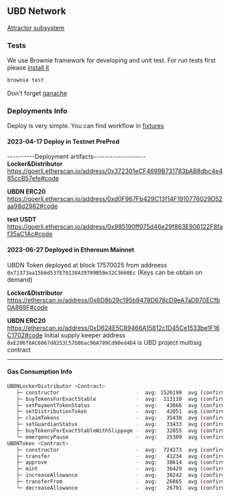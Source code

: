 ## UBD Network 

[Attractor subsystem](./attractor.md])


### Tests
We use Brownie framework for developing and unit test. For run tests
first please [install it](https://eth-brownie.readthedocs.io/en/stable/install.html)

```bash
brownie test
```
Don't forget [ganache](https://www.npmjs.com/package/ganache)

### Deployments Info
Deploy is very simple. You can find workflow in 
[fixtures](./tests/fixtures/deploy_env.py) 

#### 2023-04-17  Deploy in Testnet PreProd
----------Deployment artifacts-------------------  
**Locker&Distributor**  
https://goerli.etherscan.io/address/0x372301eCF4699B731783bAB8dbc4e485ccB57efe#code

**UBDN ERC20**  
https://goerli.etherscan.io/address/0xd0F967Fb429C13f14F1910776029D52aa98d2982#code

**test USDT**  
https://goerli.etherscan.io/address/0x985190ff075d46e29f863E906122F8faf35aC1Ac#code

#### 2023-06-27 Deployed in Ethereum Mainnet 
UBDN Token deployed at block 17570025 from addreess 
`0x71373aa15b6d537E70138A39709B50e32C3660Ec` (Keys can be obtain on demand)   
 
**Locker&Distributor**  
https://etherscan.io/address/0x6D8b29c195b9478D678cD9eA7aD870ECfb0A869F#code

**UBDN ERC20**  
https://etherscan.io/address/0xD624E5C89466A15812c1D45Ce1533be1F16C1702#code
Initial supply keeper address `0xE206f8AC6067d8253C57D86ac96A789Cd90ed4D4` is UBD project multisig contract


---
#### Gas Consumption Info
```bash
UBDNLockerDistributor <Contract>
   ├─ constructor                         -  avg: 1526199  avg (confirmed): 1526199  low: 1526199  high: 1526199
   ├─ buyTokensForExactStable             -  avg:  113110  avg (confirmed):  122152  low:   22952  high:  239710
   ├─ setPaymentTokenStatus               -  avg:   43666  avg (confirmed):   44606  low:   23027  high:   44611
   ├─ setDistributionToken                -  avg:   42051  avg (confirmed):   45560  low:   22815  high:   45560
   ├─ claimTokens                         -  avg:   35438  avg (confirmed):   39723  low:   22292  high:   51621
   ├─ setGuardianStatus                   -  avg:   33433  avg (confirmed):   43849  low:   23018  high:   43849
   ├─ buyTokensForExactStableWithSlippage -  avg:   32855  avg (confirmed):       0  low:   32855  high:   32855
   └─ emergencyPause                      -  avg:   25309  avg (confirmed):   25941  low:   22782  high:   31136
UBDNToken <Contract>
   ├─ constructor                         -  avg:  724273  avg (confirmed):  724273  low:  724273  high:  724285
   ├─ transfer                            -  avg:   41234  avg (confirmed):   50876  low:   21951  high:   50876
   ├─ approve                             -  avg:   38614  avg (confirmed):   44169  low:   21953  high:   44217
   ├─ mint                                -  avg:   36429  avg (confirmed):   50722  low:   22136  high:   50722
   ├─ increaseAllowance                   -  avg:   30242  avg (confirmed):   30242  low:   30242  high:   30242
   ├─ transferFrom                        -  avg:   26865  avg (confirmed):   26014  low:   22264  high:   31836
   └─ decreaseAllowance                   -  avg:   26701  avg (confirmed):   30226  low:   23176  high:   30226

```

